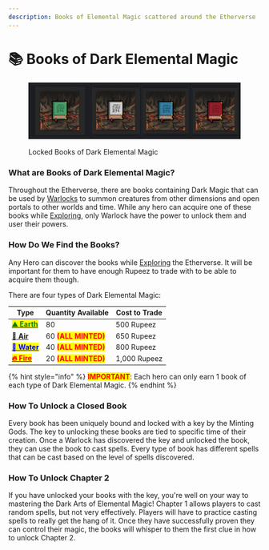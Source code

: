 ```yaml
---
description: Books of Elemental Magic scattered around the Etherverse
---
```


# 📚 Books of Dark Elemental Magic

<figure><img src="../../.gitbook/assets/image.png" alt=""><figcaption><p>Locked Books of Dark Elemental Magic</p></figcaption></figure>

### What are Books of Dark Elemental Magic?

Throughout the Etherverse, there are books containing Dark Magic that can be used by [Warlocks](../villains/warlocks/) to summon creatures from other dimensions and open portals to other worlds and time. While any hero can acquire one of these books while [Exploring](../../gameplay/earning-points/exploring.md), only Warlock have the power to unlock them and user their powers.

### How Do We Find the Books?

Any Hero can discover the books while [Exploring](../../gameplay/earning-points/exploring.md) the Etherverse. It will be important for them to have enough Rupeez to trade with to be able to acquire them though.

There are four types of Dark Elemental Magic:

| Type                                                                                                                                        | Quantity Available                                  | Cost to Trade |
| ------------------------------------------------------------------------------------------------------------------------------------------- | --------------------------------------------------- | ------------- |
| <mark style="color:green;">****</mark>[<mark style="color:green;">**⛰️ Earth**</mark>](earth.md)<mark style="color:green;">****</mark>      | 80                                                  | 500 Rupeez    |
| ****[**💨 Air**](broken-reference)****                                                                                                      | 60 <mark style="color:red;">**(ALL MINTED)**</mark> | 650 Rupeez    |
| <mark style="color:blue;">****</mark>[<mark style="color:blue;">**🌊 Water**</mark>](broken-reference)<mark style="color:blue;">****</mark> | 40 <mark style="color:red;">**(ALL MINTED)**</mark> | 800 Rupeez    |
| <mark style="color:red;">****</mark>[<mark style="color:red;">**🔥 Fire**</mark>](broken-reference)<mark style="color:red;">****</mark>     | 20 <mark style="color:red;">**(ALL MINTED)**</mark> | 1,000 Rupeez  |

{% hint style="info" %}
<mark style="color:red;">**IMPORTANT**</mark>: Each hero can only earn 1 book of each type of Dark Elemental Magic.
{% endhint %}

### How To Unlock a Closed Book

Every book has been uniquely bound and locked with a key by the Minting Gods. The key to unlocking these books are tied to specific time of their creation. Once a Warlock has discovered the key and unlocked the book, they can use the book to cast spells. Every type of book has different spells that can be cast based on the level of spells discovered.

### How To Unlock Chapter 2

If you have unlocked your books with the key, you're well on your way to mastering the Dark Arts of Elemental Magic! Chapter 1 allows players to cast random spells, but not very effectively. Players will have to practice casting spells to really get the hang of it. Once they have successfully proven they can control their magic, the books will whisper to them the first clue in how to unlock Chapter 2.
